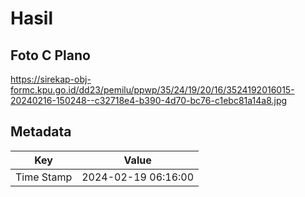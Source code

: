 # Hasil

## Foto C Plano

https://sirekap-obj-formc.kpu.go.id/dd23/pemilu/ppwp/35/24/19/20/16/3524192016015-20240216-150248--c32718e4-b390-4d70-bc76-c1ebc81a14a8.jpg


## Metadata

| Key        | Value               |
| ---------- | ------------------- |
| Time Stamp | 2024-02-19 06:16:00 |



